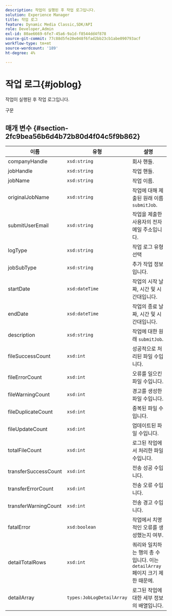 ```yaml
---
description: 작업이 실행된 후 작업 로그입니다.
solution: Experience Manager
title: 작업 로그
feature: Dynamic Media Classic,SDK/API
role: Developer,Admin
exl-id: 80ae6669-6fe7-45a6-9a1d-f8544dd4f878
source-git-commit: 77c88d5fe20e048f6fad2bb23cb1abe090793acf
workflow-type: tm+mt
source-wordcount: '189'
ht-degree: 4%

---
```


# 작업 로그{#joblog}

작업이 실행된 후 작업 로그입니다.

구문

## 매개 변수 {#section-2fc9bea56b6d4b72b80d4f04c5f9b862}

| 이름 | 유형 | 설명 |
|---|---|---|
| companyHandle | `xsd:string` | 회사 핸들. |
| jobHandle | `xsd:string` | 작업 핸들. |
| jobName | `xsd:string` | 작업 이름. |
| originalJobName | `xsd:string` | 작업에 대해 제출된 원래 이름 `submitJob`. |
| submitUserEmail | `xsd:string` | 작업을 제출한 사용자의 전자 메일 주소입니다. |
| logType | `xsd:string` | 작업 로그 유형 선택 |
| jobSubType | `xsd:string` | 추가 작업 정보입니다. |
| startDate | `xsd:dateTime` | 작업의 시작 날짜, 시간 및 시간대입니다. |
| endDate | `xsd:dateTime` | 작업의 종료 날짜, 시간 및 시간대입니다. |
| description | `xsd:string` | 작업에 대한 원래 `submitJob`. |
| fileSuccessCount | `xsd:int` | 성공적으로 처리된 파일 수입니다. |
| fileErrorCount | `xsd:int` | 오류를 일으킨 파일 수입니다. |
| fileWarningCount | `xsd:int` | 경고를 생성한 파일 수입니다. |
| fileDuplicateCount | `xsd:int` | 중복된 파일 수입니다. |
| fileUpdateCount | `xsd:int` | 업데이트된 파일 수입니다. |
| totalFileCount | `xsd:int` | 로그된 작업에서 처리한 파일 수입니다. |
| transferSuccessCount | `xsd:int` | 전송 성공 수입니다. |
| transferErrorCount | `xsd:int` | 전송 오류 수입니다. |
| transferWarningCount | `xsd:int` | 전송 경고 수입니다. |
| fatalError | `xsd:boolean` | 작업에서 치명적인 오류를 생성했는지 여부. |
| detailTotalRows | `xsd:int` | 쿼리와 일치하는 행의 총 수입니다. 이는 `detailArray` 페이지 크기 제한 때문에. |
| detailArray | `types:JobLogDetailArray` | 로그된 작업에 대한 세부 정보의 배열입니다. |
